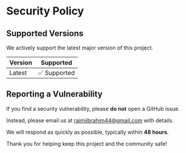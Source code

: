 # Security Policy

## Supported Versions

We actively support the latest major version of this project.

| Version | Supported          |
| ------- | ------------------ |
| Latest  | ✅ Supported        |

## Reporting a Vulnerability

If you find a security vulnerability, please **do not** open a GitHub issue.

Instead, please email us at [raimiibrahim44@gmail.com](mailto:raimiibrahim44@.com) with details.

We will respond as quickly as possible, typically within **48 hours**.

Thank you for helping keep this project and the community safe!
